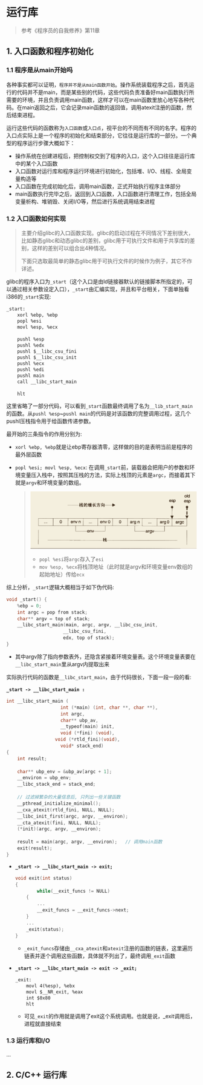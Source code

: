 # 运行库

>   参考《程序员的自我修养》第11章



## 1. 入口函数和程序初始化



### 1.1 程序是从main开始吗

各种事实都可以证明，`程序并不是从main函数开始`。操作系统装载程序之后，首先运行的代码并不是main，而是某些别的代码，这些代码负责准备好main函数执行所需要的环境，并且负责调用main函数，这样才可以在main函数里放心地写各种代码。在main返回之后，它会记录main函数的返回值，调用atexit注册的函数，然后结束进程。

运行这些代码的函数称为`入口函数`或`入口点`，视平台的不同而有不同的名字。程序的入口点实际上是一个程序的初始化和结束部分，它往往是运行库的一部分。一个典型的程序运行步骤大概如下：

+   操作系统在创建进程后，把控制权交到了程序的入口，这个入口往往是运行库中的某个入口函数
+   入口函数对运行库和程序运行环境进行初始化，包括堆、I/O、线程、全局变量构造等
+   入口函数在完成初始化后，调用main函数，正式开始执行程序主体部分
+   main函数执行完毕之后，返回到入口函数，入口函数进行清理工作，包括全局变量析构、堆销毁、关闭I/O等，然后进行系统调用结束进程



### 1.2 入口函数如何实现

>   主要介绍glibc的入口函数实现。glibc的启动过程在不同情况下差别很大，比如静态glibc和动态glibc的差别，glibc用于可执行文件和用于共享库的差别，这样的差别可以组合出4种情况。
>
>   下面只选取最简单的静态glibc用于可执行文件的时候作为例子，其它不作详述。

glibc的程序入口为`_start`（这个入口是由ld链接器默认的链接脚本所指定的，可以通过相关参数设定入口），`_start`由汇编实现，并且和平台相关，下面单独看i386的`_start`实现:

```assembly
_start:
	xorl %ebp, %ebp
	popl %esi
	movl %esp, %ecx
	
	pushl %esp
	pushl %edx
	pushl $__libc_csu_fini
	pushl $__libc_csu_init
	pushl %ecx
	pushl %edi
	pushl main
	call __libc_start_main
	
	hlt
```



这里省略了一部分代码，可以看到`_start`函数最终调用了名为`__lib_start_main`的函数。从`pushl %esp`~`pushl main`的代码是对该函数的完整调用过程，这几个pushl压栈指令用于给函数传递参数。

最开始的三条指令的作用分别为: 

+   `xorl %ebp, %ebp`就是让ebp寄存器清零，这样做的目的是表明当前是程序的最外层函数

+   `popl %esi; movl %esp, %ecx`: 在调用`_start`前，装载器会把用户的参数和环境变量压入栈中，按照其压栈的方法，实际上栈顶的元素是`argc`，而接着其下就是`argv`和环境变量的数组。

    >   <img src="./assets/glibc参数和环境变量.png" style="zoom:60%;" />
    >
    >   +   `popl %esi`将`argc`存入了`esi`
    >   +   `mov %esp, %ecx`将栈顶地址（此时就是argv和环境变量env数组的起始地址）传给`ecx`



综上分析，`_start`逻辑大概相当于如下伪代码:

```c
void _start() {
    %ebp = 0;
    int argc = pop from stack;
    char** argv = top of stack;
    __libc_start_main(main, argc, argv, __libc_csu_init,
                     __libc_csu_fini,
                     edx, top of stack);
}
```

+   其中argv除了指向参数表外，还隐含紧接着环境变量表。这个环境变量表要在`__libc_start_main`里从argv内提取出来



实际执行代码的函数是`__libc_start_main`，由于代码很长，下面一段一段的看:

**`_start -> __libc_start_main :`**

```c
int __libc_start_main (
					int (*main) (int, char **, char **),
					int argc, 
					char** ubp_av,
					__typeof(main) init,
					void (*fini) (void),
				  void (*rtld_fini)(void),
					void* stack_end)
{
  	int result;
  
    char** ubp_env = &ubp_av[argc + 1];
    __environ = ubp_env;
    __libc_stack_end = stack_end;
  
    // 过滤掉繁杂的大量信息后, 只列出一些关键函数
    __pthread_initialize_minimal();
    __cxa_atexit(rtld_fini, NULL, NULL);
    __libc_init_first(argc, argv, __environ);
    __cta_atexit(fini, NULL, NULL);
    (*init)(argc, argv, __environ);
  
  	result = main(argc, argv, __environ); 	// 调用main函数
    exit(result);
}
```

+   **`_start -> __libc_start_main -> exit;`**

    ```c
    void exit(int status) 
    {
    		while(__exit_funcs != NULL) 
        {
          	...
            __exit_funcs = __exit_funcs->next;
        }  
        ...
        _exit(status);  
    }
    ```

    +   `_exit_funcs`存储由`__cxa_atexit`和`atexit`注册的函数的链表，这里遍历链表并逐个调用这些函数，具体就不列出了，最终调用`_exit`函数

+   **`_start -> __libc_start_main -> exit -> _exit;`**

    ```assembly
    _exit:
    	movl 4(%esp), %ebx
    	movl $__NR_exit, %eax
    	int $0x80
    	hlt
    ```

    +   可见`_exit`的作用就是调用了exit这个系统调用。也就是说，_exit调用后，进程就直接结束



### 1.3 运行库和I/O

...



## 2. C/C++ 运行库

